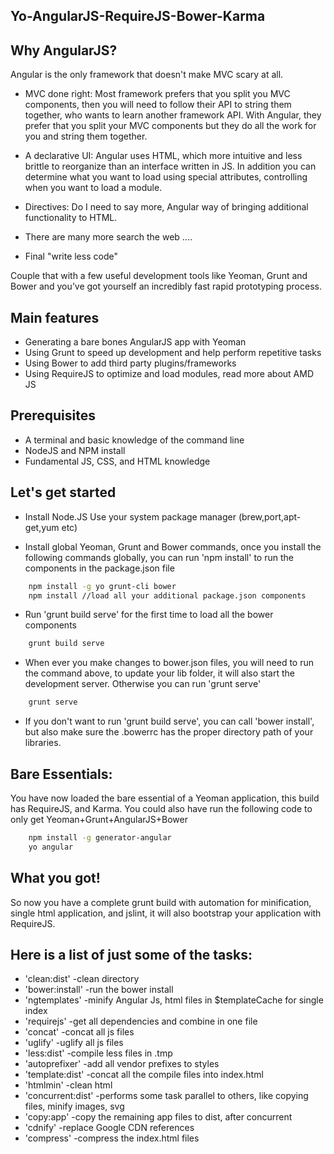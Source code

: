 ## Yo-AngularJS-RequireJS-Bower-Karma ##

## Why AngularJS?

Angular is the only framework that doesn't make MVC scary at all.

- MVC done right: Most framework prefers that you split you MVC components, then you will need to follow their API to string them together, who wants to learn another framework API. With Angular, they prefer that you split your MVC components but they do all the work for you and string them together.

- A declarative UI: Angular uses HTML, which more intuitive and less brittle to reorganize than an interface written in JS. In addition you can determine what you want to load using special attributes, controlling when you want to load a module. 

- Directives: Do I need to say more, Angular way of bringing additional functionality to HTML.

- There are many more search the web ....

- Final "write less code"

Couple that with a few useful development tools like Yeoman, Grunt and Bower and you’ve got yourself an incredibly fast rapid prototyping process.


## Main features

- Generating a bare bones AngularJS app with Yeoman
- Using Grunt to speed up development and help perform repetitive tasks
- Using Bower to add third party plugins/frameworks
- Using RequireJS to optimize and load modules, read more about AMD JS


## Prerequisites

- A terminal and basic knowledge of the command line
- NodeJS and NPM install
- Fundamental JS, CSS, and HTML knowledge


## Let's get started
- Install Node.JS
Use your system package manager (brew,port,apt-get,yum etc)

- Install global Yeoman, Grunt and Bower commands, once you install the following commands globally, you can run 'npm install' to run the components in the package.json file

```bash
	npm install -g yo grunt-cli bower
	npm install //load all your additional package.json components
```

- Run 'grunt build serve' for the first time to load all the bower components

```bash
	grunt build serve
```

- When ever you make changes to bower.json files, you will need to run the command above, to update your lib folder, it will also start the development server. Otherwise you can run 'grunt serve'

```bash
	grunt serve
```

- If you don't want to run 'grunt build serve', you can call 'bower install', but also make sure the .bowerrc has the proper directory path of your libraries.

## Bare Essentials:
You have now loaded the bare essential of a Yeoman application, this build has RequireJS, and Karma.  You could also have run the following code to only get Yeoman+Grunt+AngularJS+Bower
```bash
	npm install -g generator-angular
	yo angular
```

## What you got!
So now you have a complete grunt build with automation for minification, single html application, and jslint, it will also bootstrap your application with RequireJS.

## Here is a list of just some of the tasks:

- 'clean:dist'  -clean directory
- 'bower:install' -run the bower install
- 'ngtemplates' -minify Angular Js, html files in $templateCache for single index
- 'requirejs' -get all dependencies and combine in one file
- 'concat' -concat all js files
- 'uglify' -uglify all js files
- 'less:dist' -compile less files in .tmp
- 'autoprefixer' -add all vendor prefixes to styles
- 'template:dist' -concat all the compile files into index.html
- 'htmlmin' -clean html
- 'concurrent:dist' -performs some task parallel to others, like copying files, minify images, svg
- 'copy:app' -copy the remaining app files to dist, after concurrent
- 'cdnify' -replace Google CDN references
- 'compress' -compress the index.html files






